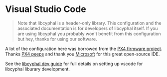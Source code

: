 Visual Studio Code
====================================

> Note that libcyphal is a header-only library. This configuration and the associated documentation is for developers of libcyphal itself. If you are using libcyphal you probably won't benefit from this configuration but hey, thanks for using our software.

A lot of the configuration here was borrowed from the [PX4 firmware project](https://github.com/PX4/Firmware/blob/master/.vscode/). Thanks [PX4 peeps](https://www.dronecode.org/) and thank you [Microsoft](https://www.microsoft.com) for this great open-source IDE.

See the [libcyphal dev guide](https://uavcan.org/libcyphal/_lib_dev_guide.html) for full details on setting up vscode for libcyphal liburary development.
